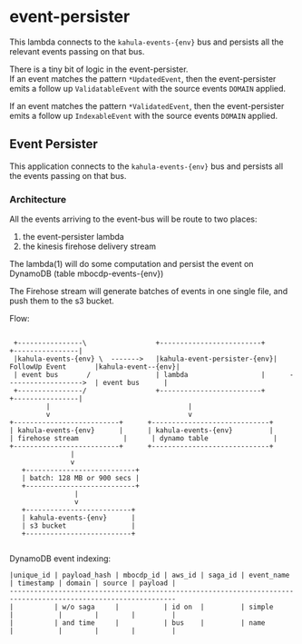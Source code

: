 # event-persister
This lambda connects to the `kahula-events-{env}` bus and persists all the relevant events passing on that bus.
  
There is a tiny bit of logic in the event-persister.  
If an event matches the pattern `*UpdatedEvent`, then the event-persister emits a follow up `ValidatableEvent` with the source events `DOMAIN` applied.

If an event matches the pattern `*ValidatedEvent`, then the event-persister emits a follow up `IndexableEvent` with the source events `DOMAIN` applied.

## Event Persister
This application connects to the `kahula-events-{env}` bus and persists all the events passing on that bus.

### Architecture

All the events arriving to the event-bus will be route to two places:
1. the event-persister lambda
2. the kinesis firehose delivery stream

The lambda(1) will do some computation and persist the event on DynamoDB (table mbocdp-events-{env})

The Firehose stream will generate batches of events in one single file, and push them to the s3 bucket.

Flow:
```

 +----------------\                 +-------------------------+                            +----------------|   
 |kahula-events-{env} \  ------->   |kahula-event-persister-{env}|    FollowUp Event       |kahula-event--{env}|
 | event bus       /                | lambda                  |      ------------------->  | event bus      |
 +----------------/                 +-------------------------+                            +----------------|  
         |                                  |
         v                                  v
+--------------------------+      +-----------------------------+
| kahula-events-{env}      |      | kahula-events-{env}         |
| firehose stream           |      | dynamo table                |    
+--------------------------+      +-----------------------------+
               |
               v
   +---------------------------+
   | batch: 128 MB or 900 secs |
   +---------------------------+
                |
                v
   +--------------------------+
   | kahula-events-{env}      |
   | s3 bucket                |
   +--------------------------+
    
```

DynamoDB event indexing:
```
|unique_id | payload_hash | mbocdp_id | aws_id | saga_id | event_name | timestamp | domain | source | payload | 
---------------------------------------------------------------------------------------------------------------
|          | w/o saga     |           | id on  |         | simple     |           |        |        |         |
|          | and time     |           | bus    |         | name       |           |        |        |         |
```


